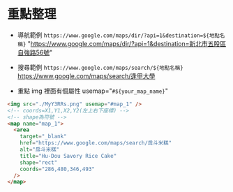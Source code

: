 # 重點整理

- 導航範例
  `https://www.google.com/maps/dir/?api=1&destination=${地點名稱}`
  "https://www.google.com/maps/dir/?api=1&destination=新北市五股區自強路56號"

- 搜尋範例
  `https://www.google.com/maps/search/${地點名稱}`
  https://www.google.com/maps/search/逢甲大學

- 重點
  img 裡面有個屬性 usemap="`#${your_map_name}`"

```html
<img src="./MyY3RRs.png" usemap="#map_1" />
<!-- coords=X1,Y1,X2,Y2(左上右下座標) -->
<!-- shape為符號 -->
<map name="map_1">
  <area
    target="_blank"
    href="https://www.google.com/maps/search/戽斗米糕"
    alt="戽斗米糕"
    title="Hu-Dou Savory Rice Cake"
    shape="rect"
    coords="286,480,346,493"
  />
</map>
```
